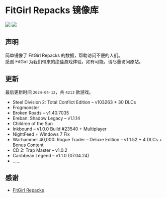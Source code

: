 ﻿# FitGirl Repacks 镜像库
![](https://img.shields.io/badge/ci-passing-brightgreen.svg?logo=github)
![](https://img.shields.io/badge/license-MIT-brightgreen.svg)

## 声明
简单镜像了 FitGirl Repacks 的数据，帮助访问不便的人们。  
感谢 FitGirl 为我们带来的绝佳游戏体验，如有可能，请尽量访问原站。

## 更新
最后更新时间 `2024-04-12`，共 `4213` 款游戏。
- Steel Division 2: Total Conflict Edition – v103263 + 30 DLCs
- Frogmonster
- Broken Roads – v1.40.7035
- Ereban: Shadow Legacy – v1.1.14
- Children of the Sun
- Inkbound – v1.0.0 Build #23540 + Multiplayer
- NightFeed + Windows 7 Fix
- Warhammer 40,000: Rogue Trader – Deluxe Edition – v1.1.52 + 4 DLCs + Bonus Content
- CD 2: Trap Master – v1.0.2
- Caribbean Legend – v1.1.0 (07.04.24)
- ……

## 感谢
- [FitGirl Repacks](https://fitgirl-repacks.site/)
